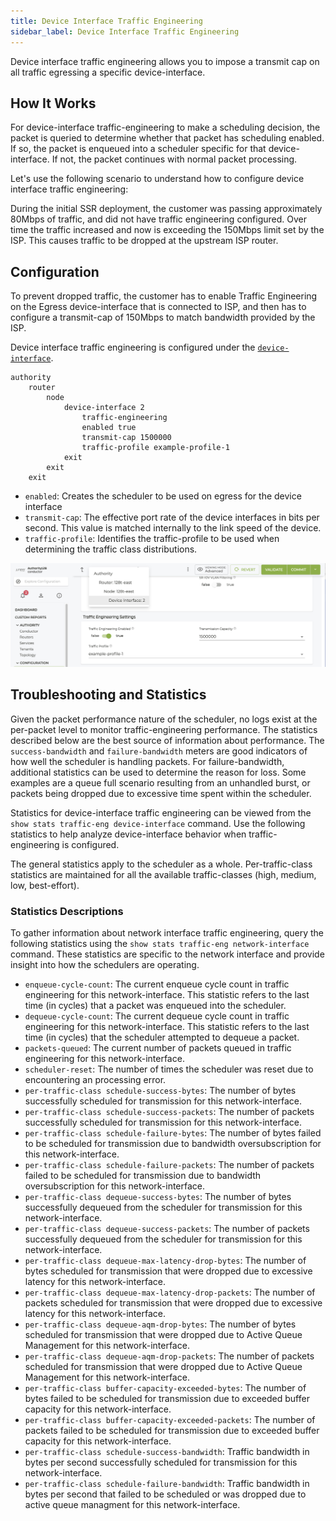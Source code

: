 ```yaml
---
title: Device Interface Traffic Engineering
sidebar_label: Device Interface Traffic Engineering
---
```


Device interface traffic engineering allows you to impose a transmit cap on all traffic egressing a specific device-interface. 

## How It Works

For device-interface traffic-engineering to make a scheduling decision, the packet is queried to determine whether that packet has scheduling enabled. If so, the packet is enqueued into a scheduler specific for that device-interface. If not, the packet continues with normal packet processing. 

Let's use the following scenario to understand how to configure device interface traffic engineering:

During the initial SSR deployment, the customer was passing approximately 80Mbps of traffic, and did not have traffic engineering configured. Over time the traffic increased and now is exceeding the 150Mbps limit set by the ISP. This causes traffic to be dropped at the upstream ISP router. 

## Configuration

To prevent dropped traffic, the customer has to enable Traffic Engineering on the Egress device-interface that is connected to ISP, and then has to configure a transmit-cap of 150Mbps to match bandwidth provided by the ISP.

Device interface traffic engineering is configured under the [`device-interface`](config_command_guide.md#configure-authority-router-node-device-interface-traffic-engineering).  

```
authority
    router
        node
            device-interface 2
                traffic-engineering             
                enabled true              
                transmit-cap 1500000              
                traffic-profile example-profile-1 
            exit
        exit         
    exit
```

- `enabled`: Creates the scheduler to be used on egress for the device interface
- `transmit-cap`: The effective port rate of the device interfaces in bits per second. This value is matched internally to the link speed of the device.
- `traffic-profile`: Identifies the traffic-profile to be used when determining the traffic class distributions.

![Traffic Engineering Settings](/img/config_dev_interface_te.png)

## Troubleshooting and Statistics

Given the packet performance nature of the scheduler, no logs exist at the per-packet level to monitor traffic-engineering performance. The statistics described below are the best source of information about performance. The `success-bandwidth` and `failure-bandwidth` meters are good indicators of how well the scheduler is handling packets. For failure-bandwidth, additional statistics can be used to determine the reason for loss. Some examples are a queue full scenario resulting from an unhandled burst, or packets being dropped due to excessive time spent within the scheduler. 

Statistics for device-interface traffic engineering can be viewed from the `show stats traffic-eng device-interface` command. Use the following statistics to help analyze device-interface behavior when traffic-engineering is configured. 

The general statistics apply to the scheduler as a whole. Per-traffic-class statistics are maintained for all the available traffic-classes (high, medium, low, best-effort). 

### Statistics Descriptions

To gather information about network interface traffic engineering, query the following statistics using the `show stats traffic-eng network-interface` command. These statistics are specific to the network interface and provide insight into how the schedulers are operating. 

- `enqueue-cycle-count`: The current enqueue cycle count in traffic engineering for this network-interface. This statistic refers to the last time (in cycles) that a packet was enqueued into the scheduler. 
- `dequeue-cycle-count`: The current dequeue cycle count in traffic engineering for this network-interface. This statistic refers to the last time (in cycles) that the scheduler attempted to dequeue a packet. 
- `packets-queued`: The current number of packets queued in traffic engineering for this network-interface. 
- `scheduler-reset`: The number of times the scheduler was reset due to encountering an processing error. 
- `per-traffic-class schedule-success-bytes`: The number of bytes successfully scheduled for transmission for this network-interface.  
- `per-traffic-class schedule-success-packets`: The number of packets successfully scheduled for transmission for this network-interface.  
- `per-traffic-class schedule-failure-bytes`: The number of bytes failed to be scheduled for transmission due to bandwidth oversubscription for this network-interface.
- `per-traffic-class schedule-failure-packets`: The number of packets failed to be scheduled for transmission due to bandwidth oversubscription for this network-interface.  
- `per-traffic-class dequeue-success-bytes`: The number of bytes successfully dequeued from the scheduler for transmission for this network-interface.  
- `per-traffic-class dequeue-success-packets`: The number of packets successfully dequeued from the scheduler for transmission for this network-interface.  
- `per-traffic-class dequeue-max-latency-drop-bytes`: The number of bytes scheduled for transmission that were dropped due to excessive latency for this network-interface. 
- `per-traffic-class dequeue-max-latency-drop-packets`: The number of packets scheduled for transmission that were dropped due to excessive latency for this network-interface. 
- `per-traffic-class dequeue-aqm-drop-bytes`: The number of bytes scheduled for transmission that were dropped due to Active Queue Management for this network-interface. 
- `per-traffic-class dequeue-aqm-drop-packets`: The number of packets scheduled for transmission that were dropped due to Active Queue Management for this network-interface. 
- `per-traffic-class buffer-capacity-exceeded-bytes`: The number of bytes failed to be scheduled for transmission due to exceeded buffer capacity for this network-interface. 
- `per-traffic-class buffer-capacity-exceeded-packets`: The number of packets failed to be scheduled for transmission due to exceeded buffer capacity for this network-interface. 
- `per-traffic-class schedule-success-bandwidth`: Traffic bandwidth in bytes per second successfully scheduled for transmission for this network-interface.  
- `per-traffic-class schedule-failure-bandwidth`: Traffic bandwidth in bytes per second that failed to be scheduled or was dropped due to active queue managment for this network-interface. 

